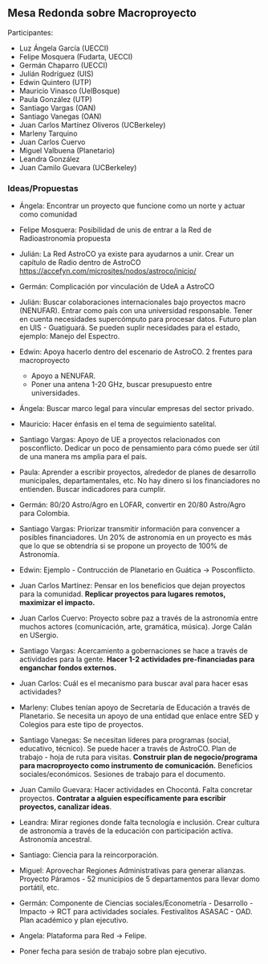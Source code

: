 ## Mesa Redonda sobre Macroproyecto

Participantes:
- Luz Ángela García (UECCI)
- Felipe Mosquera (Fudarta, UECCI)
- Germán Chaparro (UECCI)
- Julián Rodríguez (UIS)
- Edwin Quintero (UTP)
- Mauricio Vinasco (UelBosque)
- Paula González (UTP)
- Santiago Vargas (OAN)
- Santiago Vanegas (OAN)
- Juan Carlos Martínez Oliveros (UCBerkeley)
- Marleny Tarquino 
- Juan Carlos Cuervo
- Miguel Valbuena (Planetario)
- Leandra González
- Juan Camilo Guevara (UCBerkeley)


### Ideas/Propuestas

- Ángela: Encontrar un proyecto que funcione como un norte y actuar como comunidad
- Felipe Mosquera: Posibilidad de unis de entrar a la Red de Radioastronomía propuesta
- Julián: La Red AstroCO ya existe para ayudarnos a unir. Crear un capítulo de Radio dentro de AstroCO https://accefyn.com/microsites/nodos/astroco/inicio/ 
- Germán: Complicación por vinculación de UdeA a AstroCO
- Julián: Buscar colaboraciones internacionales bajo proyectos macro (NENUFAR). Entrar como país con una universidad responsable. Tener en cuenta necesidades supercómputo para procesar datos. Futuro plan en UIS - Guatiguará. Se pueden suplir necesidades para el estado, ejemplo: Manejo del Espectro.
- Edwin: Apoya hacerlo dentro del escenario de AstroCO. 2 frentes para macroproyecto
  - Apoyo a NENUFAR. 
  - Poner una antena 1-20 GHz, buscar presupuesto entre universidades.
- Ángela: Buscar marco legal para vincular empresas del sector privado.
- Mauricio: Hacer énfasis en el tema de seguimiento satelital.
- Santiago Vargas: Apoyo de UE a proyectos relacionados con posconflicto. Dedicar un poco de pensamiento para cómo puede ser útil de una manera ms amplia para el país.
- Paula: Aprender a escribir proyectos, alrededor de planes de desarrollo municipales, departamentales, etc. No hay dinero si los financiadores no entienden. Buscar indicadores para cumplir.
- Germán: 80/20 Astro/Agro en LOFAR, convertir en 20/80 Astro/Agro para Colombia. 
- Santiago Vargas: Priorizar transmitir información para convencer a posibles financiadores. Un 20% de astronomía en un proyecto es más que lo que se obtendría si se propone un proyecto de 100% de Astronomía.
- Edwin: Ejemplo - Contrucción de Planetario en Guática -> Posconflicto.
- Juan Carlos Martínez: Pensar en los beneficios que dejan proyectos para la comunidad. **Replicar proyectos para lugares remotos, maximizar el impacto.** 
- Juan Carlos Cuervo: Proyecto sobre paz a través de la astronomía entre muchos actores (comunicación, arte, gramática, música). Jorge Calán en USergio.
- Santiago Vargas: Acercamiento a gobernaciones se hace a través de actividades para la gente. **Hacer 1-2 actividades pre-financiadas para enganchar fondos externos.**
- Juan Carlos: Cuál es el mecanismo para buscar aval para hacer esas actividades?
- Marleny: Clubes tenían apoyo de Secretaría de Educación a través de Planetario. Se necesita un apoyo de una entidad que enlace entre SED y Colegios para este tipo de proyectos.
- Santiago Vanegas: Se necesitan líderes para programas (social, educativo, técnico). Se puede hacer a través de AstroCO. Plan de trabajo - hoja de ruta para visitas. **Construir plan de negocio/programa  para macroproyecto como instrumento de comunicación.** Beneficios sociales/económicos. Sesiones de trabajo para el documento.
- Juan Camilo Guevara: Hacer actividades en Chocontá. Falta concretar proyectos. **Contratar a alguien específicamente para escribir proyectos, canalizar ideas**.
- Leandra: Mirar regiones donde falta tecnología e inclusión. Crear cultura de astronomía a través de la educación con participación activa. Astronomía ancestral.
- Santiago: Ciencia para la reincorporación.
- Miguel: Aprovechar Regiones Administrativas para generar alianzas. Proyecto Páramos - 52 municipios de 5 departamentos para llevar domo portátil, etc. 
- Germán: Componente de Ciencias sociales/Econometría - Desarrollo -Impacto -> RCT para actividades sociales. Festivalitos ASASAC - OAD. Plan académico y plan ejecutivo.
- Angela: Plataforma para Red -> Felipe.

- Poner fecha para sesión de trabajo sobre plan ejecutivo.



